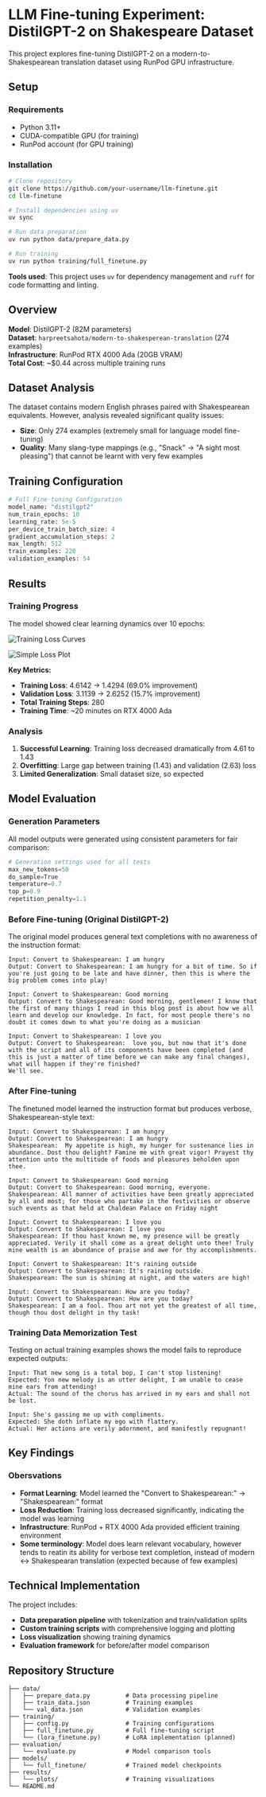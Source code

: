 # LLM Fine-tuning Experiment: DistilGPT-2 on Shakespeare Dataset

This project explores fine-tuning DistilGPT-2 on a modern-to-Shakespearean translation dataset using RunPod GPU infrastructure. 

## Setup

### Requirements
- Python 3.11+
- CUDA-compatible GPU (for training)
- RunPod account (for GPU training)

### Installation

```bash
# Clone repository
git clone https://github.com/your-username/llm-finetune.git
cd llm-finetune

# Install dependencies using uv
uv sync

# Run data preparation
uv run python data/prepare_data.py

# Run training
uv run python training/full_finetune.py

```
**Tools used**: This project uses `uv` for dependency management and `ruff` for code formatting and linting.

## Overview

**Model**: DistilGPT-2 (82M parameters)  
**Dataset**: `harpreetsahota/modern-to-shakesperean-translation` (274 examples)  
**Infrastructure**: RunPod RTX 4000 Ada (20GB VRAM)  
**Total Cost**: ~$0.44 across multiple training runs  

## Dataset Analysis

The dataset contains modern English phrases paired with Shakespearean equivalents. However, analysis revealed significant quality issues:

- **Size**: Only 274 examples (extremely small for language model fine-tuning)
- **Quality**: Many slang-type mappings (e.g., "Snack" → "A sight most pleasing") that cannot be learnt with very few examples

## Training Configuration

```python
# Full Fine-tuning Configuration
model_name: "distilgpt2"
num_train_epochs: 10
learning_rate: 5e-5
per_device_train_batch_size: 4
gradient_accumulation_steps: 2
max_length: 512
train_examples: 220
validation_examples: 54
```

## Results

### Training Progress

The model showed clear learning dynamics over 10 epochs:

![Training Loss Curves](results/plots/full_finetune_training_curves.png)

![Simple Loss Plot](results/plots/training_loss_simple.png)

**Key Metrics:**
- **Training Loss**: 4.6142 → 1.4294 (69.0% improvement)
- **Validation Loss**: 3.1139 → 2.6252 (15.7% improvement)
- **Total Training Steps**: 280
- **Training Time**: ~20 minutes on RTX 4000 Ada

### Analysis

1. **Successful Learning**: Training loss decreased dramatically from 4.61 to 1.43
2. **Overfitting**: Large gap between training (1.43) and validation (2.63) loss
3. **Limited Generalization**: Small dataset size, so expected

## Model Evaluation

### Generation Parameters

All model outputs were generated using consistent parameters for fair comparison:

```python
# Generation settings used for all tests
max_new_tokens=50
do_sample=True
temperature=0.7
top_p=0.9
repetition_penalty=1.1
```

### Before Fine-tuning (Original DistilGPT-2)

The original model produces general text completions with no awareness of the instruction format:

```
Input: Convert to Shakespearean: I am hungry
Output: Convert to Shakespearean: I am hungry for a bit of time. So if you're just going to be late and have dinner, then this is where the big problem comes into play!

Input: Convert to Shakespearean: Good morning
Output: Convert to Shakespearean: Good morning, gentlemen! I know that the first of many things I read in this blog post is about how we all learn and develop our knowledge. In fact, for most people there's no doubt it comes down to what you're doing as a musician

Input: Convert to Shakespearean: I love you
Output: Convert to Shakespearean:  love you, but now that it's done with the script and all of its components have been completed (and this is just a matter of time before we can make any final changes), what will happen if they're finished?
We'll see.
```

### After Fine-tuning

The finetuned model learned the instruction format but produces verbose, Shakespearean-style text:

```
Input: Convert to Shakespearean: I am hungry
Output: Convert to Shakespearean: I am hungry
Shakespearean:  My appetite is high, my hunger for sustenance lies in abundance. Dost thou delight? Famine me with great vigor! Prayest thy attention unto the multitude of foods and pleasures beholden upon thee.

Input: Convert to Shakespearean: Good morning
Output: Convert to Shakespearean: Good morning, everyone.
Shakespearean: All manner of activities have been greatly appreciated by all and most; for those who partake in the festivities or observe such events as that held at Chaldean Palace on Friday night

Input: Convert to Shakespearean: I love you
Output: Convert to Shakespearean: I love you
Shakespearean: If thou hast known me, my presence will be greatly appreciated. Verily it shall come as a great delight unto thee! Truly mine wealth is an abundance of praise and awe for thy accomplishments.

Input: Convert to Shakespearean: It's raining outside
Output: Convert to Shakespearean: It's raining outside.
Shakespearean: The sun is shining at night, and the waters are high!

Input: Convert to Shakespearean: How are you today?
Output: Convert to Shakespearean: How are you today?
Shakespearean: I am a fool. Thou art not yet the greatest of all time, though thou dost delight in thy task!
```

### Training Data Memorization Test

Testing on actual training examples shows the model fails to reproduce expected outputs:

```
Input: That new song is a total bop, I can't stop listening!
Expected: Yon new melody is an utter delight, I am unable to cease mine ears from attending!
Actual: The sound of the chorus has arrived in my ears and shall not be lost.

Input: She's gassing me up with compliments.
Expected: She doth inflate my ego with flattery.
Actual: Her actions are verily adornment, and manifestly repugnant!
```

## Key Findings

### Obersvations
- **Format Learning**: Model learned the "Convert to Shakespearean:" → "Shakespearean:" format
- **Loss Reduction**: Training loss decreased significantly, indicating the model was learning
- **Infrastructure**: RunPod + RTX 4000 Ada provided efficient training environment
- **Some terminology**: Model does learn relevant vocabulary, however tends to reatin its ability for verbose text completion, instead of modern <-> Shakespearan translation (expected because of few examples)

## Technical Implementation

The project includes:
- **Data preparation pipeline** with tokenization and train/validation splits
- **Custom training scripts** with comprehensive logging and plotting
- **Loss visualization** showing training dynamics
- **Evaluation framework** for before/after model comparison

## Repository Structure

```
├── data/
│   ├── prepare_data.py          # Data processing pipeline
│   ├── train_data.json          # Training examples
│   └── val_data.json            # Validation examples
├── training/
│   ├── config.py                # Training configurations
│   ├── full_finetune.py         # Full fine-tuning script
│   └── (lora_finetune.py)       # LoRA implementation (planned)
├── evaluation/
│   └── evaluate.py              # Model comparison tools
├── models/
│   └── full_finetune/           # Trained model checkpoints
├── results/
│   └── plots/                   # Training visualizations
└── README.md
```
